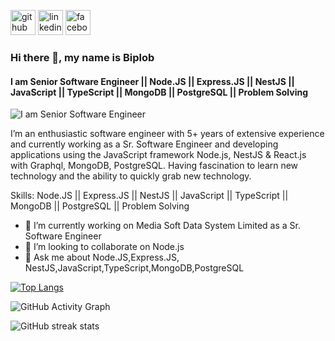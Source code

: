 
[<img src='https://cdn.jsdelivr.net/npm/simple-icons@3.0.1/icons/github.svg' alt='github' height='40'>](https://github.com/biplobpustcse)  [<img src='https://cdn.jsdelivr.net/npm/simple-icons@3.0.1/icons/linkedin.svg' alt='linkedin' height='40'>](https://www.linkedin.com/in/biplobpustcse/)  [<img src='https://cdn.jsdelivr.net/npm/simple-icons@3.0.1/icons/facebook.svg' alt='facebook' height='40'>](https://www.facebook.com/biplobpustcse)  
### Hi there 👋, my name is Biplob
#### I am Senior Software Engineer || Node.JS || Express.JS || NestJS || JavaScript || TypeScript || MongoDB || PostgreSQL || Problem Solving
![I am Senior Software Engineer](https://media.licdn.com/dms/image/D5616AQHYKc_yxuefVw/profile-displaybackgroundimage-shrink_350_1400/0/1675708851439?e=1696464000&v=beta&t=XqZTa2GhvVHMPwQWIAE1tLQOSHq0ozeUpVQOs3cxmos)

I’m an enthusiastic software engineer with 5+ years of extensive experience and currently working as a Sr. Software Engineer and developing applications using the JavaScript framework Node.js, NestJS & React.js with Graphql, MongoDB, PostgreSQL. Having fascination to learn new technology and the ability to quickly grab new technology.

Skills: Node.JS || Express.JS || NestJS || JavaScript || TypeScript || MongoDB || PostgreSQL || Problem Solving

- 🔭 I’m currently working on Media Soft Data System Limited as a Sr. Software Engineer
- 👯 I’m looking to collaborate on Node.js 
- 💬 Ask me about  Node.JS,Express.JS, NestJS,JavaScript,TypeScript,MongoDB,PostgreSQL



[![Top Langs](https://github-readme-stats.vercel.app/api/top-langs/?username=biplobpustcse)](https://github.com/anuraghazra/github-readme-stats)

<!-- ![GitHub stats](https://github-readme-stats.vercel.app/api?username=biplobpustcse&show_icons=true) -->

![GitHub Activity Graph](https://activity-graph.herokuapp.com/graph?username=biplobpustcse)  

![GitHub streak stats](https://github-readme-streak-stats.herokuapp.com/?user=biplobpustcse)  


